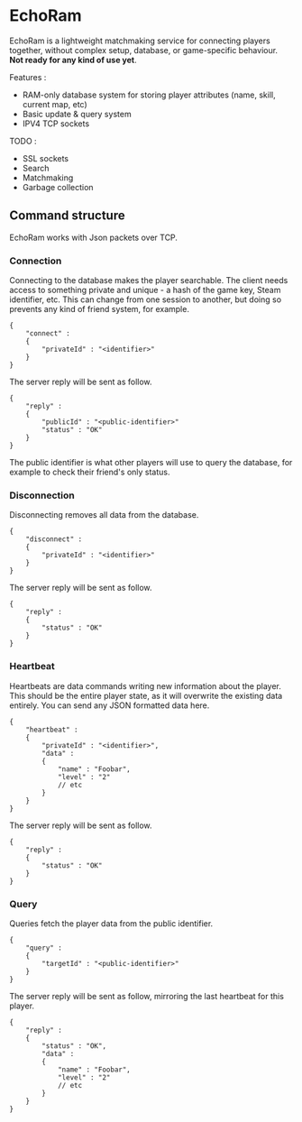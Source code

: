 # EchoRam

EchoRam is a lightweight matchmaking service for connecting players together, without complex setup, database, or game-specific behaviour. **Not ready for any kind of use yet**.

Features : 

 * RAM-only database system for storing player attributes (name, skill, current map, etc)
 * Basic update & query system
 * IPV4 TCP sockets
 
TODO : 
 * SSL sockets
 * Search
 * Matchmaking
 * Garbage collection

## Command structure

EchoRam works with Json packets over TCP. 

### Connection

Connecting to the database makes the player searchable. The client needs access to something private and unique - a hash of the game key, Steam identifier, etc. This can change from one session to another, but doing so prevents any kind of friend system, for example.

```
{
	"connect" :
	{
		"privateId" : "<identifier>"
	}
}
```

The server reply will be sent as follow.

```
{
	"reply" :
	{
		"publicId" : "<public-identifier>"
		"status" : "OK"
	}
}
```

The public identifier is what other players will use to query the database, for example to check their friend's only status.

### Disconnection

Disconnecting removes all data from the database. 

```
{
	"disconnect" :
	{
		"privateId" : "<identifier>"
	}
}
```

The server reply will be sent as follow.

```
{
	"reply" :
	{
		"status" : "OK"
	}
}
```

### Heartbeat

Heartbeats are data commands writing new information about the player. This should be the entire player state, as it will overwrite the existing data entirely. You can send any JSON formatted data here.

```
{
	"heartbeat" :
	{
		"privateId" : "<identifier>",
		"data" :
		{
			"name" : "Foobar",
			"level" : "2"
			// etc
		}
	}
}
```

The server reply will be sent as follow.

```
{
	"reply" :
	{
		"status" : "OK"
	}
}
```

### Query

Queries fetch the player data from the public identifier.

```
{
	"query" :
	{
		"targetId" : "<public-identifier>"
	}
}
```

The server reply will be sent as follow, mirroring the last heartbeat for this player.

```
{
	"reply" :
	{
		"status" : "OK",
		"data" : 
		{
			"name" : "Foobar",
			"level" : "2"
			// etc
		}
	}
}
```
